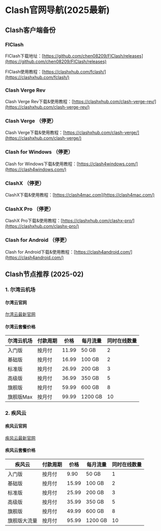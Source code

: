 # Clash官网导航(2025最新)

## Clash客户端备份


### FlClash
FlClash下载地址：[https://github.com/chen08209/FlClash/releases](https://github.com/chen08209/FlClash/releases)

FlClash使用教程：[https://clashxhub.com/fclash/](https://clashxhub.com/fclash/)

### Clash Verge Rev

Clash Verge Rev下载&使用教程：[https://clashxhub.com/clash-verge-rev/](https://clashxhub.com/clash-verge-rev/)

### Clash Verge （停更）

Clash Verge下载&使用教程：[https://clashxhub.com/clash-verge/](https://clashxhub.com/clash-verge/)

### Clash for Windows （停更）

Clash for Windows下载&使用教程：[https://clash4windows.com/](https://clash4windows.com/)

### ClashX （停更）

ClashX下载&使用教程：[https://clash4mac.com](https://clash4mac.com/)

### ClashX Pro （停更）

ClashX Pro下载&使用教程：[https://clashxhub.com/clashx-pro/](https://clashxhub.com/clashx-pro/)

### Clash for Android （停更）

Clash for Android下载&使用教程：[https://clash4android.com/](https://clash4android.com/)

## Clash节点推荐 (2025-02)

### 1. 尔湾云机场

#### 尔湾云官网

[尔湾云最新官网](https://erwan9.net/?code=Epm8el)

#### 尔湾云套餐价格

| 尔湾云机场  | 付款周期 | 价格    | 每月流量    | 同时在线数量 |
|--------|------|-------|---------|--------|
| 入门版    | 按月付  | 11.99 | 50 GB   | 2      |
| 基础版    | 按月付  | 16.99 | 100 GB  | 2      |
| 标准版    | 按月付  | 26.99 | 200 GB  | 3      |
| 高级版    | 按月付  | 36.99 | 350 GB  | 5      |
| 旗舰版    | 按月付  | 59.99 | 600 GB  | 8      |
| 旗舰版Max | 按月付  | 99.99 | 1200 GB | 10     |

### 2. 疾风云

#### 疾风云官网

[疾风云最新官网](https://j166.net/?code=VypN)

#### 疾风云套餐价格

| 疾风云 | 付款周期 | 价格 | 每月流量 | 同时在线数量 |
| --- | --- | --- | --- | --- |
| 入门版 | 按月付 | 9.90 | 50 GB | 1 |
| 基础版 | 按月付 | 15.99 | 100 GB | 2 |
| 标准版 | 按月付 | 25.99 | 200 GB | 3 |
| 高级版 | 按月付 | 35.99 | 350 GB | 5 |
| 旗舰版 | 按月付 | 49.99 | 600 GB | 8 |
| 旗舰版大流量 | 按月付 | 95.99 | 1200 GB | 10 |
